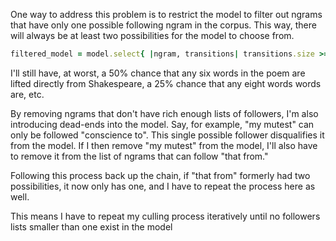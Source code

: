 One way to address this problem is to restrict the model to filter out ngrams
that have only one possible following ngram in the corpus. This way, there will
always be at least two possibilities for the model to choose from.

~~~ruby
filtered_model = model.select{ |ngram, transitions| transitions.size >= 2}
~~~

I'll still have, at worst, a 50% chance that any six words in the poem are
lifted directly from Shakespeare, a 25% chance that any eight words words are,
etc.

By removing ngrams that don't have rich enough lists of followers, I'm also
introducing dead-ends into the model. Say, for example, "my mutest" can only be
followed "conscience to". This single possible follower disqualifies it from
the model. If I then remove "my mutest" from the model, I'll also
have to remove it from the list of ngrams that can follow "that from."

Following this process back up the chain, if "that from" formerly had two
possibilities, it now only has one, and I have to repeat the process here
as well.

This means I have to repeat my culling process iteratively until no followers
lists smaller than one exist in the model
